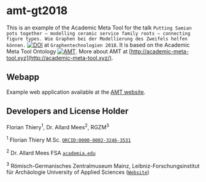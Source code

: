 # amt-gt2018

This is an example of the Academic Meta Tool for the talk `Putting Samian pots together – modelling ceramic service family roots – connecting figure types. Wie Graphen bei der Modellierung des Zweifels helfen können.`  [![DOI](https://zenodo.org/badge/DOI/10.5281/zenodo.1155748.svg)](https://doi.org/10.5281/zenodo.1155748) at `Graphentechnologien 2018`. It is based on the Academic Meta Tool Ontology [![AMT](https://img.shields.io/badge/html-leonard-brightgreen.svg?style=flat)](http://academic-meta-tool.xyz/ontology/). More about AMT at [http://academic-meta-tool.xyz](http://academic-meta-tool.xyz/).

## Webapp

Example web application available at the [AMT website](http://academic-meta-tool.xyz/gt18-samian/).

## Developers and License Holder

Florian Thiery<sup>1</sup>, Dr. Allard Mees<sup>2</sup>, RGZM<sup>3</sup>

<sup>1</sup> Florian Thiery M.Sc. [`ORCID:0000-0002-3246-3531`](http://orcid.org/0000-0002-3246-3531)

<sup>2</sup> Dr. Allard Mees FSA [`academia.edu`](https://rgzm.academia.edu/AllardMees)

<sup>3</sup> Römisch-Germanisches Zentralmuseum Mainz, Leibniz-Forschungsinstitut für Archäologie
University of Applied Sciences ([`Website`](http://rgzm.de/))
